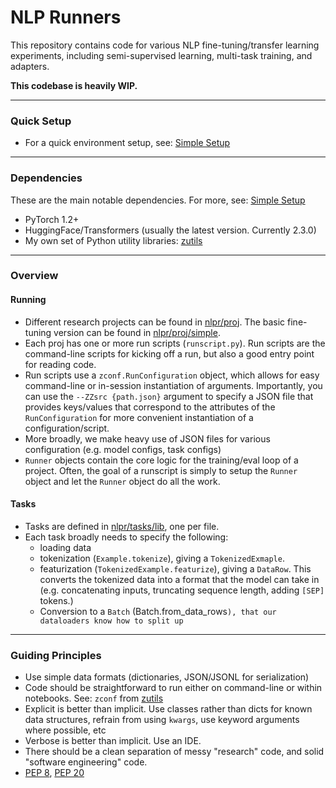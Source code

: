 # NLP Runners

This repository contains code for various NLP fine-tuning/transfer learning experiments, including semi-supervised learning, multi-task training, and adapters. 

**This codebase is heavily WIP.**

---- 

### Quick Setup

* For a quick environment setup, see: [Simple Setup](packaging/simple_setup.md)

----

### Dependencies

These are the main notable dependencies. For more, see: [Simple Setup](packaging/simple_setup.md)

* PyTorch 1.2+
* HuggingFace/Transformers (usually the latest version. Currently 2.3.0)
* My own set of Python utility libraries: [zutils](https://github.com/zphang/zutils)

----

### Overview

#### Running

* Different research projects can be found in [nlpr/proj](nlpr/proj). The basic fine-tuning version can be found in [nlpr/proj/simple](nlpr/proj/simple).
* Each proj has one or more run scripts (`runscript.py`). Run scripts are the command-line scripts for kicking off a run, but also a good entry point for reading code.
* Run scripts use a `zconf.RunConfiguration` object, which allows for easy command-line or in-session instantiation of arguments. Importantly, you can use the `--ZZsrc {path.json}` argument to specify a JSON file that provides keys/values that correspond to the attributes of the `RunConfiguration` for more convenient instantiation of a configuration/script.
* More broadly, we make heavy use of JSON files for various configuration (e.g. model configs, task configs)
* `Runner` objects contain the core logic for the training/eval loop of a project. Often, the goal of a runscript is simply to setup the `Runner` object and let the `Runner` object do all the work.

#### Tasks

* Tasks are defined in [nlpr/tasks/lib](nlpr/tasks/lib), one per file.
* Each task broadly needs to specify the following: 
    * loading data
    * tokenization (`Example.tokenize`), giving a `TokenizedExmaple`. 
    * featurization (`TokenizedExample.featurize`), giving a `DataRow`. This converts the tokenized data into a format that the model can take in (e.g. concatenating inputs, truncating sequence length, adding `[SEP]` tokens.)
    * Conversion to a `Batch` (Batch.from_data_rows`), that our dataloaders know how to split up ` 

----

### Guiding Principles

* Use simple data formats (dictionaries, JSON/JSONL for serialization)
* Code should be straightforward to run either on command-line or within notebooks. See: `zconf` from [zutils](https://github.com/zphang/zutils)
* Explicit is better than implicit. Use classes rather than dicts for known data structures, refrain from using `kwargs`, use keyword arguments where possible, etc
* Verbose is better than implicit. Use an IDE.
* There should be a clean separation of messy "research" code, and solid "software engineering" code.
* [PEP 8](https://www.python.org/dev/peps/pep-0008/), [PEP 20](https://www.python.org/dev/peps/pep-0020/) 
